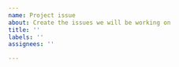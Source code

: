 ```yaml
---
name: Project issue
about: Create the issues we will be working on
title: ''
labels: ''
assignees: ''

---
```



